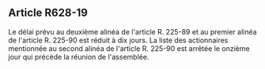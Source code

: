 Article R628-19
----
Le délai prévu au deuxième alinéa de l'article R. 225-89 et au premier alinéa de
l'article R. 225-90 est réduit à dix jours. La liste des actionnaires mentionnée
au second alinéa de l'article R. 225-90 est arrêtée le onzième jour qui précède
la réunion de l'assemblée.
